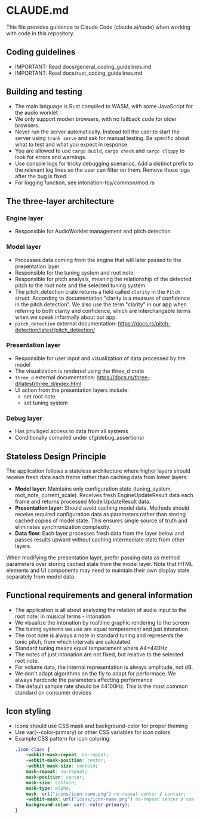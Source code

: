 # CLAUDE.md

This file provides guidance to Claude Code (claude.ai/code) when working with code in this repository.

## Coding guidelines
- IMPORTANT: Read docs/general_coding_guidelines.md
- IMPORTANT: Read docs/rust_coding_guidelines.md

## Building and testing
- The main language is Rust compiled to WASM, with some JavaScript for the audio worklet
- We only support moden browsers, with no fallback code for older browsers.
- Never run the server automatically. Instead tell the user to start the server using `trunk serve` and ask for manual testing. Be specific about what to test and what you expect in response.
- You are allowed to use `cargo build`, `cargo check` and `cargo clippy` to look for errors and warnings.
- Use console logs for tricky debugging scenarios. Add a distinct prefix to the relevant log lines so the user can filter on them. Remove those logs after the bug is fixed.
- For logging function, see intonation-toy/common/mod.rs

## The three-layer architecture

### Engine layer
- Responsible for AudioWorklet management and pitch detection

### Model layer
- Processes data coming from the engine that will later passed to the presentation layer
- Responsible for the tuning system and root note
- Responsible for pitch analysis, meaning the relationship of the detected pitch to the root note and the selected tuning system
- The pitch_detection crate returns a field called `clarity` in the `Pitch` struct. According to documentation "clarity is a measure of confidence in the pitch detection". We also use the term "clarity" in our app when refering to both clarity and confidence, which are interchangable terms when we speak informally about our app.
- `pitch_detection` external documentation: https://docs.rs/pitch-detection/latest/pitch_detection/

### Presentation layer
- Responsible for user input and visualization of data processed by the model
- The visualization is rendered using the three_d crate
- `three_d` external documentation: https://docs.rs/three-d/latest/three_d/index.html
- UI action from the presentation layers include:
  - set root note
  - set tuning system

### Debug layer
- Has priviliged access to data from all systems
- Conditionally compiled under cfg(debug_assertions)

## Stateless Design Principle

The application follows a stateless architecture where higher layers should receive fresh data each frame rather than caching data from lower layers:

- **Model layer**: Maintains only configuration state (tuning_system, root_note, current_scale). Receives fresh EngineUpdateResult data each frame and returns processed ModelUpdateResult data.
- **Presentation layer**: Should avoid caching model data. Methods should receive required configuration data as parameters rather than storing cached copies of model state. This ensures single source of truth and eliminates synchronization complexity.
- **Data flow**: Each layer processes fresh data from the layer below and passes results upward without caching intermediate state from other layers.

When modifying the presentation layer, prefer passing data as method parameters over storing cached state from the model layer. Note that HTML elements and UI components may need to maintain their own display state separately from model data.

## Functional requirements and general information
- The application is all about analyzing the relation of audio input to the root note; in musical terms - intonation
- We visualize the intonation by realtime graphic rendering to the screen
- The tuning systems we use are equal temperament and just intonation
- The root note is always a note in standard tuning and represents the tonic pitch, from which intervals are calculated
- Standard tuning means equal temperament where A4=440Hz
- The notes of just intonation are not fixed, but relative to the selected root note.
- For volume data, the internal representation is always amplitude, not dB.
- We don't adapt algorithms on the fly to adapt for performace. We always hardcode the parameters affecting performance
- The default sample rate should be 44100Hz. This is the most common standard on consumer devices

## Icon styling
- Icons should use CSS mask and background-color for proper theming
- Use var(--color-primary) or other CSS variables for icon colors
- Example CSS pattern for icon coloring:
  ```css
  .icon-class {
      -webkit-mask-repeat: no-repeat;
      -webkit-mask-position: center;
      -webkit-mask-size: contain;
      mask-repeat: no-repeat;
      mask-position: center;
      mask-size: contain;
      mask-type: alpha;
      mask: url("icons/icon-name.png") no-repeat center / contain;
      -webkit-mask: url("icons/icon-name.png") no-repeat center / contain;
      background-color: var(--color-primary);
  }
  ```
